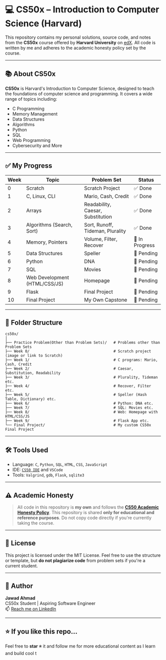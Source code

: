# 💻 CS50x – Introduction to Computer Science (Harvard)

This repository contains my personal solutions, source code, and notes from the **CS50x** course offered by **Harvard University** on [edX](https://cs50.harvard.edu/x/). All code is written by me and adheres to the academic honesty policy set by the course.

---

## 📚 About CS50x

**CS50x** is Harvard's Introduction to Computer Science, designed to teach the foundations of computer science and programming. It covers a wide range of topics including:

- C Programming
- Memory Management
- Data Structures
- Algorithms
- Python
- SQL
- Web Programming
- Cybersecurity and More

---

## ✅ My Progress

| Week | Topic                            | Problem Set                  | Status    |
|------|----------------------------------|------------------------------|-----------|
| 0    | Scratch                          | Scratch Project              | ✅ Done   |
| 1    | C, Linux, CLI                    | Mario, Cash, Credit          | ✅ Done   |
| 2    | Arrays                           | Readability, Caesar, Substitution | ✅ Done   |
| 3    | Algorithms (Search, Sort)        | Sort, Runoff, Tideman, Plurality           | ✅ Done   |
| 4    | Memory, Pointers                 | Volume, Filter, Recover              |  🔄 In Progress |
| 5    | Data Structures                  | Speller                      | 🔲 Pending |
| 6    | Python                           | DNA                          | 🔲 Pending |
| 7    | SQL                              | Movies                       | 🔲 Pending |
| 8    | Web Development (HTML/CSS/JS)    | Homepage                     | 🔲 Pending |
| 9    | Flask                            | Final Project                | 🔲 Pending |
| 10   | Final Project                    | My Own Capstone              | 🔲 Pending |

---

## 📂 Folder Structure

```plaintext
cs50x/
│
├── Practice Problem(Other than Problem Sets)/   # Problems other than Problem Sets
├── Week 0/                                      # Scratch project (image or link to Scratch)
├── Week 1/                                      # C programs: Mario, Cash, Credit
├── Week 2/                                      # Caesar, Substitution, Readability
├── Week 3/                                      # Plurality, Tideman etc.
├── Week 4/                                      # Recover, Filter etc.
├── Week 5/                                      # Speller (Hash Table, Dictionary) etc.
├── Week 6/                                      # Python: DNA etc.
├── Week 7/                                      # SQL: Movies etc.
├── Week 8/                                      # Web: Homepage with HTML/CSS/JS 
├── Week 9/                                      # Flask App etc.
└── Final Project/                               # My custom CS50x Final Project
```
---

## 🛠 Tools Used

- Language: `C`, `Python`, `SQL`, `HTML`, `CSS`, `JavaScript`
- IDE: [`CS50 IDE`](https://cs50.dev/) and `VSCode`
- Tools: `Valgrind`, `gdb`, `Flask`, `sqlite3`

---

## ⚠️ Academic Honesty

> All code in this repository is **my own** and follows the **[CS50 Academic Honesty Policy](https://cs50.harvard.edu/x/honesty/)**. This repository is shared **only for educational and reference purposes**. Do not copy code directly if you're currently taking the course.

---

## 📜 License

This project is licensed under the MIT License. Feel free to use the structure or template, but **do not plagiarize code** from problem sets if you're a current student.

---

## 🧠 Author

**Jawad Ahmad**  
CS50x Student | Aspiring Software Engineer  
📫 [Reach me on LinkedIn](https://www.linkedin.com/in/jd2024)

---

## ⭐ If you like this repo...

Feel free to **star ⭐** it and follow me for more educational content as I learn and build cool t

